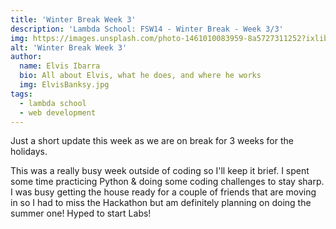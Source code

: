 ```yaml
---
title: 'Winter Break Week 3'
description: 'Lambda School: FSW14 - Winter Break - Week 3/3'
img: https://images.unsplash.com/photo-1461010083959-8a5727311252?ixlib=rb-1.2.1&ixid=MXwxMjA3fDB8MHxwaG90by1wYWdlfHx8fGVufDB8fHw%3D&auto=format&fit=crop&w=2211&q=80
alt: 'Winter Break Week 3'
author:
  name: Elvis Ibarra
  bio: All about Elvis, what he does, and where he works
  img: ElvisBanksy.jpg
tags:
  - lambda school
  - web development
---
```


<section class="weekly">
  <p class="intro">
  Just a short update this week as we are on break for 3 weeks for the holidays.</p>
      <div class="top-content">
      </div>
            <p class="weeklyp"> This was a really busy week outside of coding so I'll keep it brief. I spent some time practicing Python & doing some coding challenges to stay sharp. I was busy getting the house ready for a couple of friends that are moving in so I had to miss the Hackathon but am definitely planning on doing the summer one! Hyped to start Labs!
           </p>
    </section>
